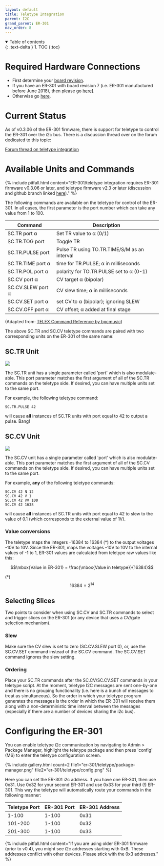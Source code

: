 ```yaml
---
layout: default
title: Teletype Integration
parent: I2C
grand_parent: ER-301
nav_order: 8
---
```


<details open markdown="block">
  <summary>
    Table of contents
  </summary>
  {: .text-delta }
1. TOC
{:toc}
</details>

# Required Hardware Connections 

* First determine your [board revision](revisions).
* If you have an ER-301 with board revision 7 (i.e. ER-301 manufactured before June 2018), then please go [here](i2c-rev7)].
* Otherwise go [here](i2c).

# Current Status 
As of v0.3.06 of the ER-301 firmware, there is support for teletype to control the ER-301 over the i2c bus.  There is a discussion thread over on the forum dedicated to this topic:

[Forum thread on teletype integration](https://forum.orthogonaldevices.com/t/i2c-communication-with-monome-teletype/743)

# Available Units and Commands 

{% include pitfall.html
content="ER-301/teletype integration requires ER-301 firmware v0.3.06 or later, and teletype firmware v2.3 or later (discussion and github branch linked [here](https://llllllll.co/t/teletype-2-3-release-beta-1/11232))."
%}

The following commands are available on the teletype for control of the ER-301.  In all cases, the first parameter is the port number which can take any value from 1 to 100. 

|Command|Description|
|---|---|
|SC.TR port α|Set TR value to α (0/1)|
|SC.TR.TOG port|Toggle TR|
|SC.TR.PULSE port|Pulse TR using TO.TR.TIME/S/M as an interval|
|SC.TR.TIME port α|time for TR.PULSE; α in milliseconds|
|SC.TR.POL port α|polarity for TO.TR.PULSE set to α (0-1)|
|SC.CV port α|CV target α (bipolar)|
|SC.CV.SLEW port α|CV slew time; α in milliseconds|
|SC.CV.SET port α|set CV to α (bipolar); ignoring SLEW|
|SC.CV.OFF port α|CV offset; α added at final stage|

(Adapted from: [TELEX Command Reference by bpcmusic](https://github.com/bpcmusic/telex/blob/b0a876b0f63dc125395d47244a72916a25c4a087/commands.md))

The above SC.TR and SC.CV teletype commands are paired with two corresponding units on the ER-301 of the same name:

## SC.TR Unit 
<img src="https://forum.orthogonaldevices.com/uploads/default/original/2X/d/d87c687386295802a462c59e3469ffbbb140e837.png">

The SC.TR unit has a single parameter called 'port' which is also modulate-able.  This port parameter matches the first argument of all of the SC.TR commands on the teletype side.  If desired, you can have multiple units set to the same port.

For example, the following teletype command:

```
SC.TR.PULSE 42
```

will cause **all** instances of SC.TR units with port equal to 42 to output a pulse.  Bang!

## SC.CV Unit 
<img src="https://forum.orthogonaldevices.com/uploads/default/original/2X/2/25e354d46318c861922bea3eb3d15972ca6f7863.png">

The SC.CV unit has a single parameter called 'port' which is also modulate-able.  This port parameter matches the first argument of all of the SC.CV commands on the teletype side.  If desired, you can have multiple units set to the same port.

For example, **any** of the following teletype commands:

```
SC.CV 42 N 12
SC.CV 42 V 1
SC.CV 42 VV 100
SC.CV 42 1638
```

will cause **all** instances of SC.TR units with port equal to 42 to slew to the value of 0.1 (which corresponds to the external value of 1V).  

### Value conversions
The teletype maps the integers -16384 to 16384 (*) to the output voltages -10V to 10V.  Since the ER-301, maps the voltages -10V to 10V to the internal values of -1 to 1, ER-301 values are calculated from teletype raw values like this:

$$\mbox{Value in ER-301} = \frac{\mbox{Value in teletype}}{16384}$$

(*) $$16384 = 2^{14}$$

## Selecting Slices 
Two points to consider when using SC.CV and SC.TR commands to select and trigger slices on the ER-301 (or any device that uses a CV/gate selection mechanism).

### Slew
Make sure the CV slew is set to zero (SC.CV.SLEW port 0), or, use the SC.CV.SET command instead of the SC.CV command.  The SC.CV.SET command ignores the slew setting.

### Ordering
Place your SC.TR commands after the SC.CV/SC.CV.SET commands in your teletype script.  At the moment, teletype I2C messages are sent one-by-one and there is no grouping functionality (i.e. here is a bunch of messages to treat as simultaneous).  So the order in which your teletype program generates the messages is the order in which the ER-301 will receive them along with a non-deterministic time interval between the messages (especially if there are a number of devices sharing the i2c bus).

# Configuring the ER-301 
You can enable teletype i2c communication by navigating to Admin > Package Manager, highlight the teletype package and then press 'config' (M6) to enter the teletype configuration screen.

{% include gallery.html
count=2
file1="er-301/teletype/package-manager.png"
file2="er-301/teletype/config.png"
%}

Here you can set the ER-301 i2c address.  If you have one ER-301, then use 0x31.  Use 0x32 for your second ER-301 and use 0x33 for your third (!) ER-301.  This way the teletype will automatically route your commands in the following manner: 

|Teletype Port|ER-301 Port|ER-301 Address|
|---|---|---|
|1-100|1-100|0x31|
|101-200|1-100|0x32|
|201-300|1-100|0x33|

{% include pitfall.html
content="If you are using older ER-301 firmware (prior to v0.4), you might see i2c addresses starting with 0xB.  These addresses conflict with other devices.  Please stick with the 0x3 addresses."
%}
